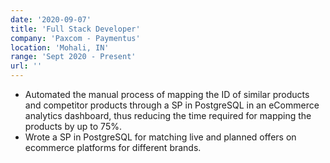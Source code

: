 ```yaml
---
date: '2020-09-07'
title: 'Full Stack Developer'
company: 'Paxcom - Paymentus'
location: 'Mohali, IN'
range: 'Sept 2020 - Present'
url: ''
---
```


- Automated the manual process of mapping the ID of similar products and competitor products through a SP in PostgreSQL in an eCommerce analytics dashboard, thus reducing the time required for mapping the products by up to 75%.
- Wrote a SP in PostgreSQL for matching live and planned offers on ecommerce platforms for different brands.
